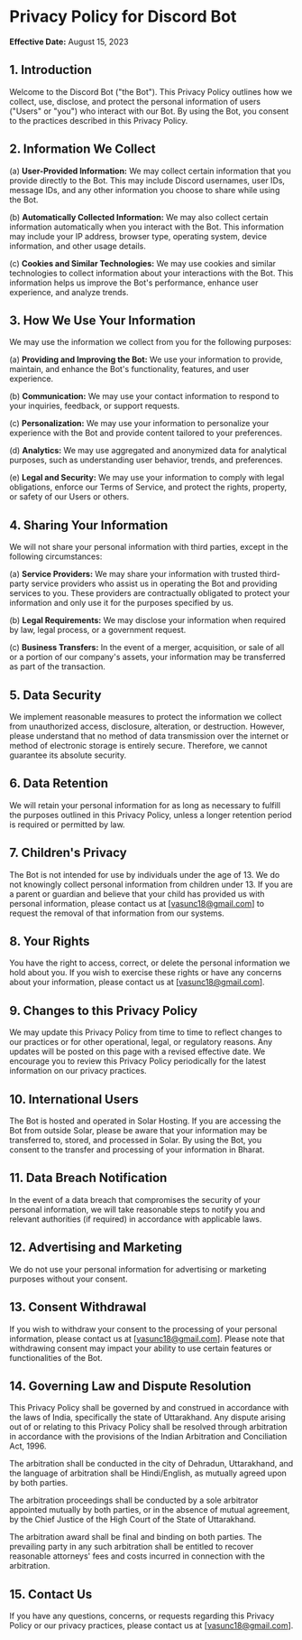 # Privacy Policy for Discord Bot

**Effective Date:** August 15, 2023

## 1. Introduction
Welcome to the Discord Bot ("the Bot"). This Privacy Policy outlines how we collect, use, disclose, and protect the personal information of users ("Users" or "you") who interact with our Bot. By using the Bot, you consent to the practices described in this Privacy Policy.

## 2. Information We Collect
(a) **User-Provided Information:** We may collect certain information that you provide directly to the Bot. This may include Discord usernames, user IDs, message IDs, and any other information you choose to share while using the Bot.

(b) **Automatically Collected Information:** We may also collect certain information automatically when you interact with the Bot. This information may include your IP address, browser type, operating system, device information, and other usage details.

(c) **Cookies and Similar Technologies:** We may use cookies and similar technologies to collect information about your interactions with the Bot. This information helps us improve the Bot's performance, enhance user experience, and analyze trends.

## 3. How We Use Your Information
We may use the information we collect from you for the following purposes:

(a) **Providing and Improving the Bot:** We use your information to provide, maintain, and enhance the Bot's functionality, features, and user experience.

(b) **Communication:** We may use your contact information to respond to your inquiries, feedback, or support requests.

(c) **Personalization:** We may use your information to personalize your experience with the Bot and provide content tailored to your preferences.

(d) **Analytics:** We may use aggregated and anonymized data for analytical purposes, such as understanding user behavior, trends, and preferences.

(e) **Legal and Security:** We may use your information to comply with legal obligations, enforce our Terms of Service, and protect the rights, property, or safety of our Users or others.

## 4. Sharing Your Information
We will not share your personal information with third parties, except in the following circumstances:

(a) **Service Providers:** We may share your information with trusted third-party service providers who assist us in operating the Bot and providing services to you. These providers are contractually obligated to protect your information and only use it for the purposes specified by us.

(b) **Legal Requirements:** We may disclose your information when required by law, legal process, or a government request.

(c) **Business Transfers:** In the event of a merger, acquisition, or sale of all or a portion of our company's assets, your information may be transferred as part of the transaction.

## 5. Data Security
We implement reasonable measures to protect the information we collect from unauthorized access, disclosure, alteration, or destruction. However, please understand that no method of data transmission over the internet or method of electronic storage is entirely secure. Therefore, we cannot guarantee its absolute security.

## 6. Data Retention
We will retain your personal information for as long as necessary to fulfill the purposes outlined in this Privacy Policy, unless a longer retention period is required or permitted by law.

## 7. Children's Privacy
The Bot is not intended for use by individuals under the age of 13. We do not knowingly collect personal information from children under 13. If you are a parent or guardian and believe that your child has provided us with personal information, please contact us at [vasunc18@gmail.com] to request the removal of that information from our systems.

## 8. Your Rights
You have the right to access, correct, or delete the personal information we hold about you. If you wish to exercise these rights or have any concerns about your information, please contact us at [vasunc18@gmail.com].

## 9. Changes to this Privacy Policy
We may update this Privacy Policy from time to time to reflect changes to our practices or for other operational, legal, or regulatory reasons. Any updates will be posted on this page with a revised effective date. We encourage you to review this Privacy Policy periodically for the latest information on our privacy practices.

## 10. International Users
The Bot is hosted and operated in Solar Hosting. If you are accessing the Bot from outside Solar, please be aware that your information may be transferred to, stored, and processed in Solar. By using the Bot, you consent to the transfer and processing of your information in Bharat.

## 11. Data Breach Notification
In the event of a data breach that compromises the security of your personal information, we will take reasonable steps to notify you and relevant authorities (if required) in accordance with applicable laws.

## 12. Advertising and Marketing
We do not use your personal information for advertising or marketing purposes without your consent.

## 13. Consent Withdrawal
If you wish to withdraw your consent to the processing of your personal information, please contact us at [vasunc18@gmail.com]. Please note that withdrawing consent may impact your ability to use certain features or functionalities of the Bot.

## 14. Governing Law and Dispute Resolution
This Privacy Policy shall be governed by and construed in accordance with the laws of India, specifically the state of Uttarakhand. Any dispute arising out of or relating to this Privacy Policy shall be resolved through arbitration in accordance with the provisions of the Indian Arbitration and Conciliation Act, 1996.

The arbitration shall be conducted in the city of Dehradun, Uttarakhand, and the language of arbitration shall be Hindi/English, as mutually agreed upon by both parties.

The arbitration proceedings shall be conducted by a sole arbitrator appointed mutually by both parties, or in the absence of mutual agreement, by the Chief Justice of the High Court of the State of Uttarakhand.

The arbitration award shall be final and binding on both parties. The prevailing party in any such arbitration shall be entitled to recover reasonable attorneys' fees and costs incurred in connection with the arbitration.

## 15. Contact Us
If you have any questions, concerns, or requests regarding this Privacy Policy or our privacy practices, please contact us at [vasunc18@gmail.com].
